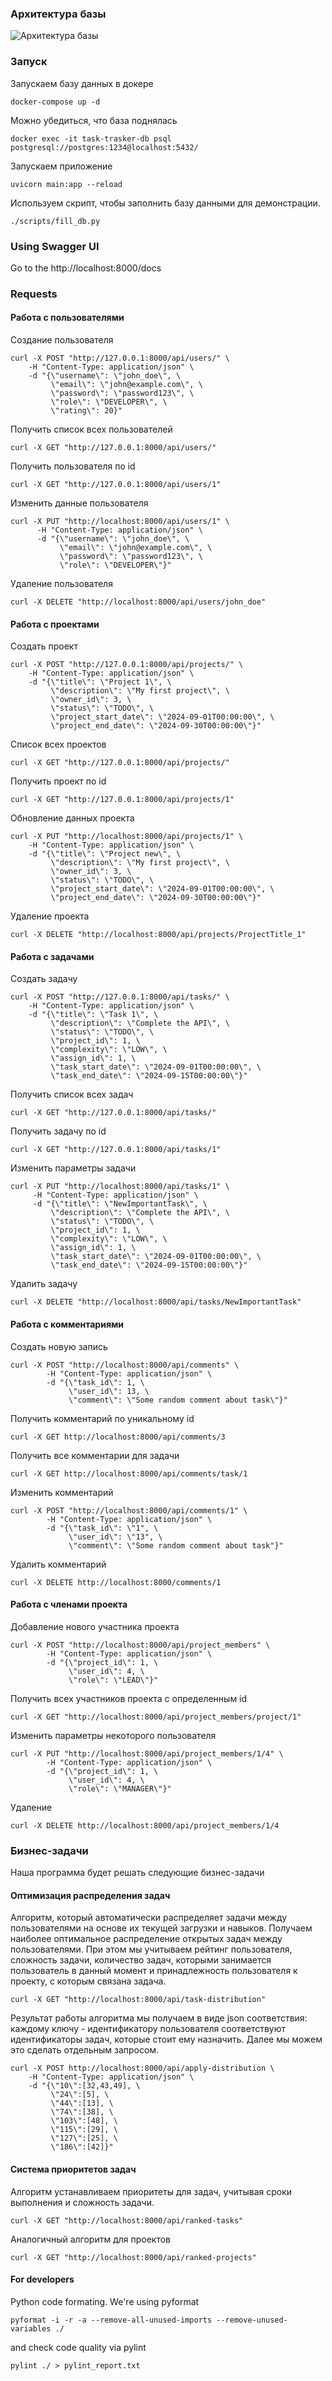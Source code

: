 ### Архитектура базы

![Архитектура базы](/images/relationships.real.large.png)

### Запуск
Запускаем базу данных в докере
```
docker-compose up -d
```
Можно убедиться, что база поднялась
```
docker exec -it task-trasker-db psql postgresql://postgres:1234@localhost:5432/
```

Запускаем приложение
```
uvicorn main:app --reload
```

Используем скрипт, чтобы заполнить базу данными для демонстрации.
```
./scripts/fill_db.py
```

### Using Swagger UI
Go to the http://localhost:8000/docs

### Requests


#### Работа с пользователями

Создание пользователя
```
curl -X POST "http://127.0.0.1:8000/api/users/" \
    -H "Content-Type: application/json" \
    -d "{\"username\": \"john_doe\", \
         \"email\": \"john@example.com\", \
         \"password\": \"password123\", \
         \"role\": \"DEVELOPER\", \
         \"rating\": 20}"
```
Получить список всех пользователей
```
curl -X GET "http://127.0.0.1:8000/api/users/"
```
Получить пользователя по id
```
curl -X GET "http://127.0.0.1:8000/api/users/1"
```
Изменить данные пользователя
```
curl -X PUT "http://localhost:8000/api/users/1" \
      -H "Content-Type: application/json" \
      -d "{\"username\": \"john_doe\", \
           \"email\": \"john@example.com\", \
           \"password\": \"password123\", \
           \"role\": \"DEVELOPER\"}"
```
Удаление пользователя
```
curl -X DELETE "http://localhost:8000/api/users/john_doe" 
```

#### Работа с проектами

Создать проект
```
curl -X POST "http://127.0.0.1:8000/api/projects/" \
    -H "Content-Type: application/json" \
    -d "{\"title\": \"Project 1\", \
         \"description\": \"My first project\", \
         \"owner_id\": 3, \
         \"status\": \"TODO\", \
         \"project_start_date\": \"2024-09-01T00:00:00\", \
         \"project_end_date\": \"2024-09-30T00:00:00\"}"
```
Список всех проектов
```
curl -X GET "http://127.0.0.1:8000/api/projects/"
```
Получить проект по id
```
curl -X GET "http://127.0.0.1:8000/api/projects/1"
```
Обновление данных проекта
```
curl -X PUT "http://localhost:8000/api/projects/1" \
    -H "Content-Type: application/json" \
    -d "{\"title\": \"Project new\", \
         \"description\": \"My first project\", \
         \"owner_id\": 3, \
         \"status\": \"TODO\", \
         \"project_start_date\": \"2024-09-01T00:00:00\", \
         \"project_end_date\": \"2024-09-30T00:00:00\"}"
```
Удаление проекта
```
curl -X DELETE "http://localhost:8000/api/projects/ProjectTitle_1"
```

#### Работа с задачами

Создать задачу
```
curl -X POST "http://127.0.0.1:8000/api/tasks/" \
    -H "Content-Type: application/json" \
    -d "{\"title\": \"Task 1\", \
         \"description\": \"Complete the API\", \
         \"status\": \"TODO\", \
         \"project_id\": 1, \
         \"complexity\": \"LOW\", \
         \"assign_id\": 1, \
         \"task_start_date\": \"2024-09-01T00:00:00\", \
         \"task_end_date\": \"2024-09-15T00:00:00\"}"
```
Получить список всех задач
```
curl -X GET "http://127.0.0.1:8000/api/tasks/"
```
Получить задачу по id
```
curl -X GET "http://127.0.0.1:8000/api/tasks/1"
```
Изменить параметры задачи
```
curl -X PUT "http://localhost:8000/api/tasks/1" \
     -H "Content-Type: application/json" \
     -d "{\"title\": \"NewImportantTask\", \
         \"description\": \"Complete the API\", \
         \"status\": \"TODO\", \
         \"project_id\": 1, \
         \"complexity\": \"LOW\", \
         \"assign_id\": 1, \
         \"task_start_date\": \"2024-09-01T00:00:00\", \
         \"task_end_date\": \"2024-09-15T00:00:00\"}"
```
Удалить задачу
```
curl -X DELETE "http://localhost:8000/api/tasks/NewImportantTask"
```

#### Работа с комментариями

Создать новую запись
```
curl -X POST "http://localhost:8000/api/comments" \
        -H "Content-Type: application/json" \
        -d "{\"task_id\": 1, \
             \"user_id\": 13, \
             \"comment\": \"Some random comment about task\"}"
```
Получить комментарий по уникальному id
```
curl -X GET http://localhost:8000/api/comments/3
```
Получить все комментарии для задачи
```
curl -X GET http://localhost:8000/api/comments/task/1
```
Изменить комментарий
```
curl -X POST "http://localhost:8000/api/comments/1" \
        -H "Content-Type: application/json" \
        -d "{\"task_id\": \"1", \
             \"user_id\": \"13", \
             \"comment\": \"Some random comment about task"}"
```
Удалить комментарий
```
curl -X DELETE http://localhost:8000/comments/1
```

#### Работа с членами проекта

Добавление нового участника проекта
```
curl -X POST "http://localhost:8000/api/project_members" \
        -H "Content-Type: application/json" \
        -d "{\"project_id\": 1, \
             \"user_id\": 4, \
             \"role\": \"LEAD\"}"
```
Получить всех участников проекта с определенным id
```
curl -X GET "http://localhost:8000/api/project_members/project/1"
```
Изменить параметры некоторого пользователя
```
curl -X PUT "http://localhost:8000/api/project_members/1/4" \
        -H "Content-Type: application/json" \
        -d "{\"project_id\": 1, \
             \"user_id\": 4, \
             \"role\": \"MANAGER\"}"
```
Удаление
```
curl -X DELETE http://localhost:8000/api/project_members/1/4
```

### Бизнес-задачи

Наша программа будет решать следующие бизнес-задачи

#### Оптимизация распределения задач

Алгоритм, который автоматически распределяет задачи между пользователями на основе их текущей загрузки и навыков.
Получаем наиболее оптимальное распределение открытых задач между пользователями. При этом мы учитываем рейтинг пользователя, сложность задачи,
количество задач, которыми занимается пользователь в данный момент и принадлежность пользователя к проекту, с которым связана задача.
```
curl -X GET "http://localhost:8000/api/task-distribution"
```

Результат работы алгоритма мы получаем в виде json соответствия: каждому ключу - идентификатору пользователя соответствуют идентификаторы задач, которые
стоит ему назначить. Далее мы можем это сделать отдельным запросом.
```
curl -X POST http://localhost:8000/api/apply-distribution \
    -H "Content-Type: application/json" \
    -d "{\"10\":[32,43,49], \
         \"24\":[5], \
         \"44\":[13], \
         \"74\":[38], \
         \"103\":[48], \
         \"115\":[29], \
         \"127\":[25], \
         \"186\":[42]}"
```

#### Система приоритетов задач

Алгоритм устанавливаем приоритеты для задач, учитывая сроки выполнения и сложность задачи.
```
curl -X GET "http://localhost:8000/api/ranked-tasks"
```
Аналогичный алгоритм для проектов
```
curl -X GET "http://localhost:8000/api/ranked-projects"
```

#### For developers

Python code formating. We're using pyformat 
```
pyformat -i -r -a --remove-all-unused-imports --remove-unused-variables ./
```
and check code quality via pylint
```
pylint ./ > pylint_report.txt
```